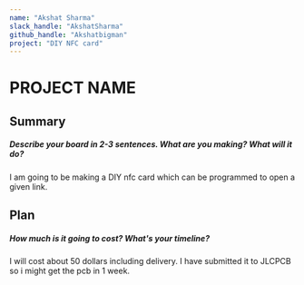 ```yaml
---
name: "Akshat Sharma"
slack_handle: "AkshatSharma"
github_handle: "Akshatbigman"
project: "DIY NFC card"
---
```


# PROJECT NAME
## Summary
##### Describe your board in 2-3 sentences. What are you making? What will it do?
I am going to be making a DIY nfc card which can be programmed to open a given link.

## Plan
##### How much is it going to cost? What's your timeline?
I will cost about 50 dollars including delivery. I have submitted it to JLCPCB so i might get the pcb in 1 week.
